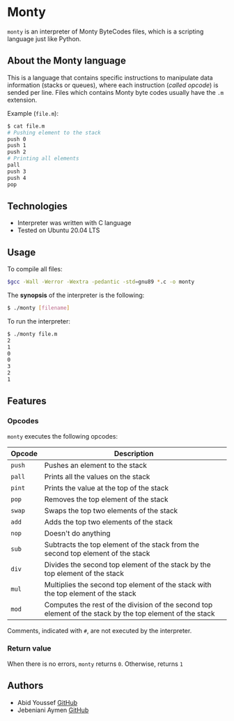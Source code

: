# Monty

`monty` is an interpreter of Monty ByteCodes files, which is a scripting language just like Python.

## About the Monty language
This is a language that contains specific instructions to manipulate data information (stacks or queues), where each instruction (*called opcode*) is sended per line. Files which contains Monty byte codes usually have the `.m` extension.

Example (`file.m`):
```bash
$ cat file.m
# Pushing element to the stack
push 0
push 1
push 2
# Printing all elements
pall
push 3
push 4
pop
```

## Technologies
* Interpreter was written with C language
* Tested on Ubuntu 20.04 LTS

## Usage
To compile all files:

```bash
$gcc -Wall -Werror -Wextra -pedantic -std=gnu89 *.c -o monty
```

The **synopsis** of the interpreter is the following:

```bash
$ ./monty [filename]
```

To run the interpreter:

```bash
$ ./monty file.m
2
1
0
0
3
2
1
```

## Features
### Opcodes
`monty` executes the following opcodes:

| Opcode | Description |
| -------- | ----------- |
| `push` | Pushes an element to the stack |
| `pall` | Prints all the values on the stack |
| `pint` | Prints the value at the top of the stack |
| `pop` | Removes the top element of the stack |
| `swap` | Swaps the top two elements of the stack |
| `add` | Adds the top two elements of the stack |
| `nop` | Doesn't do anything |
| `sub` | Subtracts the top element of the stack from the second top element of the stack |
| `div` | Divides the second top element of the stack by the top element of the stack |
| `mul` | Multiplies the second top element of the stack with the top element of the stack |
| `mod` | Computes the rest of the division of the second top element of the stack by the top element of the stack |


Comments, indicated with `#`, are not executed by the interpreter.

### Return value
When there is no errors, `monty` returns `0`. Otherwise, returns `1`

## Authors
* Abid Youssef [GitHub](https://github.com/yousseffabid)
* Jebeniani Aymen [GitHub](https://github.com/Jebeniani)

